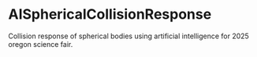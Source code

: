 # AISphericalCollisionResponse
Collision response of spherical bodies using artificial intelligence for 2025 oregon science fair.
